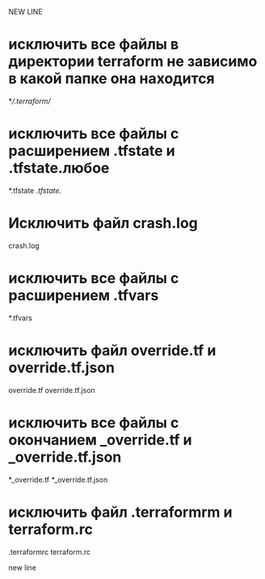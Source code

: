 NEW LINE

# исключить все файлы в директории terraform не зависимо в какой папке она находится
**/.terraform/*

# исключить все файлы с расширением .tfstate и .tfstate.любое
*.tfstate
*.tfstate.*

# Исключить файл crash.log
crash.log

# исключить все файлы с расширением .tfvars
*.tfvars

# исключить файл override.tf и override.tf.json 
override.tf 
override.tf.json

# исключить все файлы с окончанием _override.tf и _override.tf.json
*_override.tf
*_override.tf.json

# исключить файл .terraformrm и terraform.rc
.terraformrc
terraform.rc


new line
